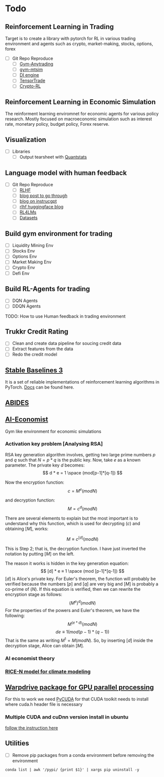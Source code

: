 # Todo
## Reinforcement Learning in Trading
Target is to create a library with pytorch for RL in various trading environment and agents such as crypto, market-making, stocks, options, forex
- [ ] Git Repo Reproduce
    - [ ] [Gym-Anytrading](https://github.com/AminHP/gym-anytrading)
    - [ ] [gym-mtsim](https://github.com/AminHP/gym-mtsim)
    - [ ] [DI engine](https://github.com/opendilab/DI-engine)
    - [ ] [TensorTrade](https://github.com/tensortrade-org/tensortrade)
    - [ ] [Crypto-RL](https://github.com/sadighian/crypto-rl)
## Reinforcement Learning in Economic Simulation
The reinforment learning enviromnet for economic agents for various policy research. Mostly focused on macroeconomic simulation such as interest rate, monetary policy, budget policy, Forex reserve. 


## Visualization
- [ ] Libraries
    - [ ] Output tearsheet with [Quantstats](https://github.com/ranaroussi/quantstats)

## Language model with human feedback
- [ ] Git Repo Reproduce
    - [ ] [RLHF](https://github.com/CarperAI/trlx)
    - [ ] [blog post to go through](https://huggingface.co/blog/how-to-train)
    - [ ] [blog on instrucgpt](https://openai.com/blog/instruction-following/)
    - [ ] [rlhf huggingface blog](https://huggingface.co/blog/rlhf)
    - [ ] [RL4LMs](https://github.com/allenai/RL4LMs)
    - [ ] [Datasets](https://huggingface.co/datasets/Anthropic/hh-rlhf)
## Build gym environment for trading
- [ ] Liquidity Mining Env
- [ ] Stocks Env
- [ ] Options Env
- [ ] Market Making Env
- [ ] Crypto Env
- [ ] Defi Env

## Build RL-Agents for trading
- [ ] DQN Agents
- [ ] DDQN Agents

TODO: How to use Human feedback in trading environment

## Trukkr Credit Rating
- [ ] Clean and create data pipeline for soucing credit data
- [ ] Extract features from the data
- [ ] Redo the credit model

## [Stable Baselines 3](https://github.com/DLR-RM/stable-baselines3)
It  is a set of reliable implementations of reinforcement learning algorithms in PyTorch. [Docs](https://stable-baselines3.readthedocs.io/en/master/index.html) can be found here.

## [ABIDES](https://github.com/jpmorganchase/abides-jpmc-public)


## [AI-Economist](https://github.com/salesforce/ai-economist)
Gym like environment for economic simulations
### Activation key problem [Analysing RSA]
RSA key generation algorithm involves, getting two large prime numbers $p$ and $q$ such that $N = p*q$ is the public key. Now, take $e$ as a known parameter. The private key $d$ becomes:
$$ d * e = 1 \space (mod[p-1]*[q-1]) $$

Now the encryption function:
$$ c = M^e (mod N) $$

and decryption function:
$$ M = c^d (mod N) $$

There are several elements to explain but the most important is to understand why this function, which is used for decrypting $(c)$ and obtaining $[M]$, works:

$$M ≡ c^{[d]} (mod N)$$ 

This is Step 2; that is, the decryption function. I have just inverted the notation by putting $[M]$ on the left.

The reason it works is hidden in the key generation equation:
$$ [d] * e ≡ 1 \space (mod [p-1]*[q-1]) $$
$[d]$ is Alice's private key. For Euler's theorem, the function will probably be verified because the numbers $[p]$ and $[q]$ are very big and $[M]$ is probably a co-prime of $(N)$. If this equation is verified, then we can rewrite the encryption stage as follows:
$$ (M^e)^d (mod N) $$
For the properties of the powers and Euler's theorem, we have the following:
$$ M^{(e*d)} (mod N)$$
$$de ≡ 1 (mod (p-1)*(q-1))$$
That is the same as writing $M^1 = M (mod N).$ So, by inserting $[d]$ inside the decryption stage, Alice can obtain $[M]$.

### AI economist theory

### [RICE-N model for climate modeling](https://github.com/mila-iqia/climate-cooperation-competition)



## [Warpdrive package for GPU parallel processing](https://github.com/salesforce/warp-drive) 
For this to work we need [PyCUDA](https://github.com/inducer/pycuda) for that CUDA toolkit needs to install where cuda.h header file is necessary

### Multiple CUDA and cuDnn version install in ubuntu
[follow the instruction here](https://towardsdatascience.com/installing-multiple-cuda-cudnn-versions-in-ubuntu-fcb6aa5194e2)


## Utilities

- [ ] Remove pip packages from a conda environment before removing the environment
```
conda list | awk '/pypi/ {print $1}' | xargs pip uninstall -y
```
